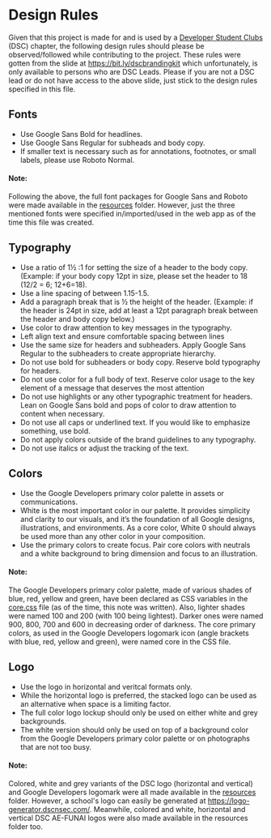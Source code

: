 # Design Rules

Given that this project is made for and is used by a [Developer Student Clubs](https://g.co/dev/dsc) (DSC) chapter, the following design rules should please be observed/followed while contributing to the project. These rules were gotten from the slide at https://bit.ly/dscbrandingkit which unfortunately, is only available to persons who are DSC Leads. Please if you are not a DSC lead or do not have access to the above slide, just stick to the design rules specified in this file.

## Fonts
* Use Google Sans Bold for headlines.
* Use Google Sans Regular for subheads and body copy.  
* If smaller text is necessary such as for annotations, footnotes, or small labels, please use Roboto Normal. 

#### Note:
Following the above, the full font packages for Google Sans and Roboto were made available in the [resources](./resources/fonts) folder. However, just the three mentioned fonts were specified in/imported/used in the web app as of the time this file was created.

## Typography
* Use a ratio of 1½ :1 for setting the size of a header to the body copy. (Example: if your body copy 12pt in size, please set the header to 18 (12/2 = 6; 12+6=18). 
* Use a line spacing of between 1.15-1.5. 
* Add a paragraph break that is ½ the height of the header. (Example: if the header is 24pt in size, add at least a 12pt paragraph break between the header and body copy below.)
* Use color to draw attention to key messages in the typography.
* Left align text and ensure comfortable spacing between lines
* Use the same size for headers and subheaders. Apply Google Sans Regular to the subheaders to create appropriate hierarchy.
* Do not use bold for subheaders or body copy. Reserve bold typography for headers.
* Do not use color for a full body of text. Reserve color usage to the key element of a message that deserves the most attention 
* Do not use highlights or any other typographic treatment for headers. Lean on Google Sans bold and pops of color to draw attention to content when necessary.
* Do not use all caps or underlined text. If you would like to emphasize something, use bold. 
* Do not apply colors outside of the brand guidelines to any typography.
* Do not use italics or adjust the tracking of the text.

## Colors
* Use the Google Developers primary color palette in assets or communications.
* White is the most important color in our palette. It provides simplicity and clarity to our visuals, and it’s the foundation of all Google designs, illustrations, and environments. As a core color, White 0 should always be used more than any other color in your composition.
* Use the primary colors to create focus. Pair core colors with neutrals and a white background to bring dimension and focus to an illustration.

#### Note:
The Google Developers primary color palette, made of various shades of blue, red, yellow and green, have been declared as CSS variables in the [core.css](./public/assets/styles/core.css) file (as of the time, this note was written). Also, lighter shades were named 100 and 200 (with 100 being lightest). Darker ones were named 900, 800, 700 and 600 in decreasing order of darkness. The core primary colors, as used in the Google Developers logomark icon (angle brackets with blue, red, yellow and green), were named core in the CSS file.

## Logo
* Use the logo in horizontal and veritcal formats only.
* While the horizontal logo is preferred, the stacked logo can be used as an alternative when space is a limiting factor. 
* The full color logo lockup should only be used on either white and grey backgrounds. 
* The white version should only be used on top of a background color from the Google Developers primary color palette or on photographs that are not too busy.

#### Note:
Colored, white and grey variants of the DSC logo (horizontal and vertical) and Google Developers logomark were all made available in the [resources](./resources/logos) folder. However, a school's logo can easily be generated at https://logo-generator.dscnsec.com/. Meanwhile, colored and white, horizontal and vertical DSC AE-FUNAI logos were also made available in the resources folder too.

